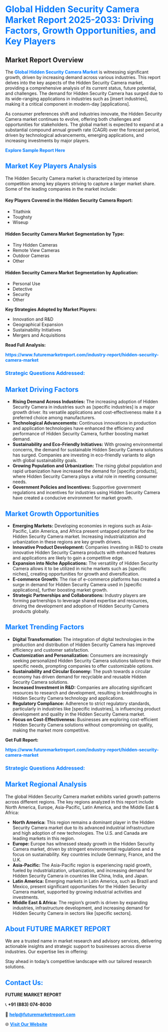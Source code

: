 <h1 style="color: #007BFF;">Global Hidden Security Camera Market Report 2025-2033: Driving Factors, Growth Opportunities, and Key Players</h1>

<section id="overview">
<h2>Market Report Overview</h2>
<p>The <a href="https://www.futuremarketreport.com/industry-report/hidden-security-camera-market" style="color: #007BFF; text-decoration: none;"><strong>Global Hidden Security Camera Market</strong></a> is witnessing significant growth, driven by increasing demand across various industries. This report delves into the key aspects of the Hidden Security Camera market, providing a comprehensive analysis of its current status, future potential, and challenges. The demand for Hidden Security Camera has surged due to its wide-ranging applications in industries such as [insert industries], making it a critical component in modern-day [applications].</p>
<p>As consumer preferences shift and industries innovate, the Hidden Security Camera market continues to evolve, offering both challenges and opportunities for stakeholders. The global market is expected to expand at a substantial compound annual growth rate (CAGR) over the forecast period, driven by technological advancements, emerging applications, and increasing investments by major players.</p>
</section>

<section id="overview">
<p><a href="https://www.futuremarketreport.com/request-sample/reportId=87640" style="color: #007BFF; text-decoration: none;"><strong>Explore Sample Report Here</strong></a></p>
</section>

<section id="key-players">
<h2 style="color: #007BFF;">Market Key Players Analysis</h2>
<p>The Hidden Security Camera market is characterized by intense competition among key players striving to capture a larger market share. Some of the leading companies in the market include:</p>
<h4>Key Players Covered in the Hidden Security Camera Report:</h4>
<ul><li>Titathink</li><li>Toughsty</li><li>Wiseup</li></ul>
<h4>Hidden Security Camera Market Segmentation by Type:</h4>
<ul><li>Tiny Hidden Cameras</li><li>Remote View Cameras</li><li>Outdoor Cameras</li><li>Other</li></ul>

<h4>Hidden Security Camera Market Segmentation by Application:</h4>
<ul><li>Personal Use</li><li>Detective</li><li>Security</li><li>Other</li></ul>
<p><strong>Key Strategies Adopted by Market Players:</strong></p>
<ul>
<li>Innovation and R&D</li>
<li>Geographical Expansion</li>
<li>Sustainability Initiatives</li>
<li>Mergers and Acquisitions</li>
</ul>
</section>

<section>
<p><strong>Read Full Analysis: </strong></p><a href="https://www.futuremarketreport.com/industry-report/hidden-security-camera-market" style="color: #007BFF; text-decoration: none;"><strong>https://www.futuremarketreport.com/industry-report/hidden-security-camera-market</strong></a>
<h3 style="color: #007BFF;">Strategic Questions Addressed:</h3>
</section>

<section id="driving-factors">
<h2 style="color: #007BFF;">Market Driving Factors</h2>
<ul>
<li><strong>Rising Demand Across Industries:</strong> The increasing adoption of Hidden Security Camera in industries such as [specific industries] is a major growth driver. Its versatile applications and cost-effectiveness make it a preferred choice among manufacturers.</li>
<li><strong>Technological Advancements:</strong> Continuous innovations in production and application technologies have enhanced the efficiency and performance of Hidden Security Camera, further boosting market demand.</li>
<li><strong>Sustainability and Eco-Friendly Initiatives:</strong> With growing environmental concerns, the demand for sustainable Hidden Security Camera solutions has surged. Companies are investing in eco-friendly variants to align with global sustainability goals.</li>
<li><strong>Growing Population and Urbanization:</strong> The rising global population and rapid urbanization have increased the demand for [specific products], where Hidden Security Camera plays a vital role in meeting consumer needs.</li>
<li><strong>Government Policies and Incentives:</strong> Supportive government regulations and incentives for industries using Hidden Security Camera have created a conducive environment for market growth.</li>
</ul>
</section>

<section id="growth-opportunities">
<h2 style="color: #007BFF;">Market Growth Opportunities</h2>
<ul>
<li><strong>Emerging Markets:</strong> Developing economies in regions such as Asia-Pacific, Latin America, and Africa present untapped potential for the Hidden Security Camera market. Increasing industrialization and urbanization in these regions are key growth drivers.</li>
<li><strong>Innovative Product Development:</strong> Companies investing in R&D to create innovative Hidden Security Camera products with enhanced features and applications are likely to gain a competitive edge.</li>
<li><strong>Expansion into Niche Applications:</strong> The versatility of Hidden Security Camera allows it to be utilized in niche markets such as [specific niches], creating opportunities for growth and diversification.</li>
<li><strong>E-commerce Growth:</strong> The rise of e-commerce platforms has created a surge in demand for Hidden Security Camera used in [specific applications], further boosting market growth.</li>
<li><strong>Strategic Partnerships and Collaborations:</strong> Industry players are forming partnerships to leverage shared expertise and resources, driving the development and adoption of Hidden Security Camera products globally.</li>
</ul>
</section>

<section id="trending-factors">
<h2 style="color: #007BFF;">Market Trending Factors</h2>
<ul>
<li><strong>Digital Transformation:</strong> The integration of digital technologies in the production and distribution of Hidden Security Camera has improved efficiency and customer satisfaction.</li>
<li><strong>Customization and Personalization:</strong> Consumers are increasingly seeking personalized Hidden Security Camera solutions tailored to their specific needs, prompting companies to offer customizable options.</li>
<li><strong>Sustainability and Circular Economy:</strong> The push towards a circular economy has driven demand for recyclable and reusable Hidden Security Camera solutions.</li>
<li><strong>Increased Investment in R&D:</strong> Companies are allocating significant resources to research and development, resulting in breakthroughs in Hidden Security Camera technology and applications.</li>
<li><strong>Regulatory Compliance:</strong> Adherence to strict regulatory standards, particularly in industries like [specific industries], is influencing product development and quality in the Hidden Security Camera market.</li>
<li><strong>Focus on Cost-Effectiveness:</strong> Businesses are exploring cost-efficient Hidden Security Camera solutions without compromising on quality, making the market more competitive.</li>
</ul>
</section>

<section>
<p><strong>Get Full Report: </strong></p><a href="https://www.futuremarketreport.com/industry-report/hidden-security-camera-market" style="color: #007BFF; text-decoration: none;"><strong>https://www.futuremarketreport.com/industry-report/hidden-security-camera-market</strong></a>
<h3 style="color: #007BFF;">Strategic Questions Addressed:</h3>
</section>


<section id="regional-analysis">
<h2 style="color: #007BFF;">Market Regional Analysis</h2>
<p>The global Hidden Security Camera market exhibits varied growth patterns across different regions. The key regions analyzed in this report include North America, Europe, Asia-Pacific, Latin America, and the Middle East & Africa:</p>
<ul>
<li><strong>North America:</strong> This region remains a dominant player in the Hidden Security Camera market due to its advanced industrial infrastructure and high adoption of new technologies. The U.S. and Canada are leading markets in this region.</li>
<li><strong>Europe:</strong> Europe has witnessed steady growth in the Hidden Security Camera market, driven by stringent environmental regulations and a focus on sustainability. Key countries include Germany, France, and the U.K.</li>
<li><strong>Asia-Pacific:</strong> The Asia-Pacific region is experiencing rapid growth, fueled by industrialization, urbanization, and increasing demand for Hidden Security Camera in countries like China, India, and Japan.</li>
<li><strong>Latin America:</strong> Emerging markets in Latin America, such as Brazil and Mexico, present significant opportunities for the Hidden Security Camera market, supported by growing industrial activities and investments.</li>
<li><strong>Middle East & Africa:</strong> The region’s growth is driven by expanding industries, infrastructure development, and increasing demand for Hidden Security Camera in sectors like [specific sectors].</li>
</ul>
</section>

<footer>
<h2 style="color: #007BFF;">About FUTURE MARKET REPORT</h2>
<p>We are a trusted name in market research and advisory services, delivering actionable insights and strategic support to businesses across diverse industries. Our expertise lies in offering:</p>

<p>Stay ahead in today’s competitive landscape with our tailored research solutions.</p>

<h2 style="color: #007BFF;">Contact Us:</h2>
<p><strong>FUTURE MARKET REPORT</strong></p>
<p>📞 <strong>+91 (883) 074-8030</strong></p>
<p>📧 <strong><a href="mailto:help@futuremarketreport.com" style="color: #007BFF;">help@futuremarketreport.com</a></strong></p>
<p>🌐 <strong><a href="https://www.futuremarketreport.com/" style="color: #007BFF;">Visit Our Website</a></strong></p>
</footer>